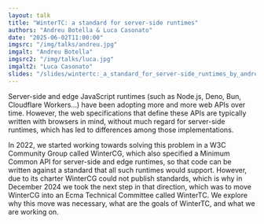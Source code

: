 ```yaml
---
layout: talk
title: "WinterTC: a standard for server-side runtimes"
authors: "Andreu Botella & Luca Casonato"
date: "2025-06-02T11:00:00"
imgsrc: "/img/talks/andreu.jpg"
imgalt: "Andreu Botella"
imgsrc2: "/img/talks/luca.jpg"
imgalt2: "Luca Casonato"
slides: "/slides/wintertc:_a_standard_for_server-side_runtimes_by_andreu_botella_&_luca_casonato.pdf"
---
```


Server-side and edge JavaScript runtimes (such as Node.js, Deno, Bun, Cloudflare Workers...) have been adopting more and more web APIs over time. However, the web specifications that define these APIs are typically written with browsers in mind, without much regard for server-side runtimes, which has led to differences among those implementations.

In 2022, we started working towards solving this problem in a W3C Community Group called WinterCG, which also specified a Minimum Common API for server-side and edge runtimes, so that code can be written against a standard that all such runtimes would support. However, due to its charter WinterCG could not publish standards, which is why in December 2024 we took the next step in that direction, which was to move WinterCG into an Ecma Technical Committee called WinterTC. We explore why this move was necessary, what are the goals of WinterTC, and what we are working on.

